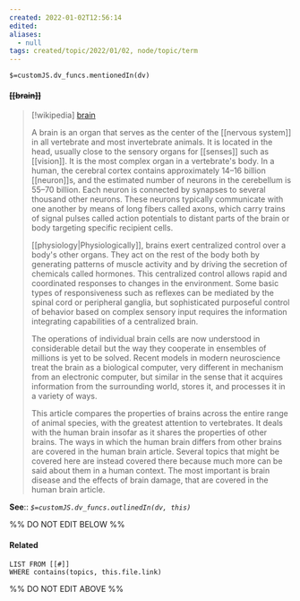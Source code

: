 ```yaml
---
created: 2022-01-02T12:56:14 
edited: 
aliases:
  - null
tags: created/topic/2022/01/02, node/topic/term
---
```

`$=customJS.dv_funcs.mentionedIn(dv)`

#### <s class="topic-title">[[brain]]</s> 

> [!wikipedia] [brain](https://en.wikipedia.org/wiki/Brain)
> 
> A brain is an organ that serves as the center of the [[nervous system]] in all vertebrate and most invertebrate animals. It is located in the head, usually close to the sensory organs for [[senses]] such as [[vision]]. It is the most complex organ in a vertebrate's body. In a human, the cerebral cortex contains approximately 14–16 billion [[neuron]]s, and the estimated number of neurons in the cerebellum is 55–70 billion. Each neuron is connected by synapses to several thousand other neurons. These neurons typically communicate with one another by means of long fibers called axons, which carry trains of signal pulses called action potentials to distant parts of the brain or body targeting specific recipient cells.
> 
> [[physiology|Physiologically]], brains exert centralized control over a body's other organs. They act on the rest of the body both by generating patterns of muscle activity and by driving the secretion of chemicals called hormones. This centralized control allows rapid and coordinated responses to changes in the environment. Some basic types of responsiveness such as reflexes can be mediated by the spinal cord or peripheral ganglia, but sophisticated purposeful control of behavior based on complex sensory input requires the information integrating capabilities of a centralized brain.
> 
> The operations of individual brain cells are now understood in considerable detail but the way they cooperate in ensembles of millions is yet to be solved. Recent models in modern neuroscience treat the brain as a biological computer, very different in mechanism from an electronic computer, but similar in the sense that it acquires information from the surrounding world, stores it, and processes it in a variety of ways.
> 
> This article compares the properties of brains across the entire range of animal species, with the greatest attention to vertebrates. It deals with the human brain insofar as it shares the properties of other brains. The ways in which the human brain differs from other brains are covered in the human brain article. Several topics that might be covered here are instead covered there because much more can be said about them in a human context. The most important is brain disease and the effects of brain damage, that are covered in the human brain article.

**See**::
*`$=customJS.dv_funcs.outlinedIn(dv, this)`*

%% DO NOT EDIT BELOW %%

#### Related 

```dataview
LIST FROM [[#]]
WHERE contains(topics, this.file.link)
```
%% DO NOT EDIT ABOVE %%
